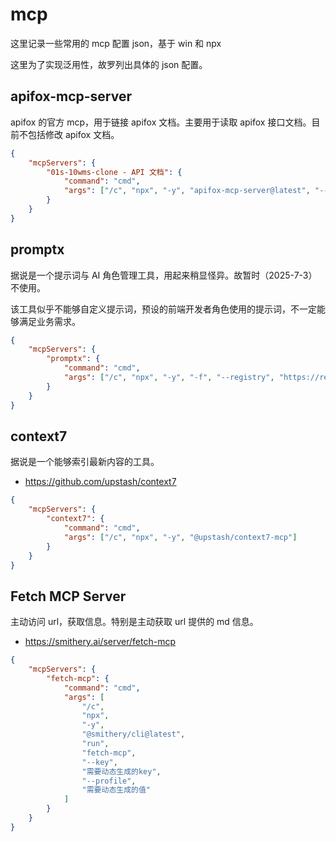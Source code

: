 # mcp

这里记录一些常用的 mcp 配置 json，基于 win 和 npx

这里为了实现泛用性，故罗列出具体的 json 配置。

## apifox-mcp-server

apifox 的官方 mcp，用于链接 apifox 文档。主要用于读取 apifox 接口文档。目前不包括修改 apifox 文档。

```json
{
	"mcpServers": {
		"01s-10wms-clone - API 文档": {
			"command": "cmd",
			"args": ["/c", "npx", "-y", "apifox-mcp-server@latest", "--site-id=5442571"]
		}
	}
}
```

## promptx

据说是一个提示词与 AI 角色管理工具，用起来稍显怪异。故暂时（2025-7-3）不使用。

该工具似乎不能够自定义提示词，预设的前端开发者角色使用的提示词，不一定能够满足业务需求。

```json
{
	"mcpServers": {
		"promptx": {
			"command": "cmd",
			"args": ["/c", "npx", "-y", "-f", "--registry", "https://registry.npmjs.org", "dpml-prompt@latest", "mcp-server"]
		}
	}
}
```

## context7

据说是一个能够索引最新内容的工具。

- https://github.com/upstash/context7

```json
{
	"mcpServers": {
		"context7": {
			"command": "cmd",
			"args": ["/c", "npx", "-y", "@upstash/context7-mcp"]
		}
	}
}
```

## Fetch MCP Server

主动访问 url，获取信息。特别是主动获取 url 提供的 md 信息。

- https://smithery.ai/server/fetch-mcp

```json
{
	"mcpServers": {
		"fetch-mcp": {
			"command": "cmd",
			"args": [
				"/c",
				"npx",
				"-y",
				"@smithery/cli@latest",
				"run",
				"fetch-mcp",
				"--key",
				"需要动态生成的key",
				"--profile",
				"需要动态生成的值"
			]
		}
	}
}
```
